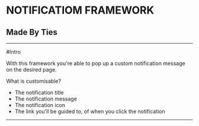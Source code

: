 NOTIFICATIOM FRAMEWORK
===

Made By Ties
---

---

#Intro

With this framework you're able to pop up a custom notification message on the desired page.

What is customisable?
* The notification title
* The notification message
* The notification icon
* The link you'll be guided to, of when you click the notification

---